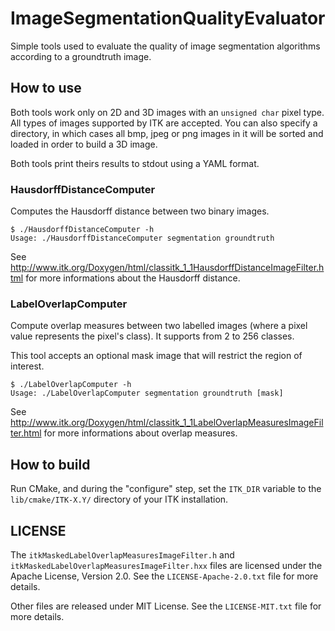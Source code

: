 # ImageSegmentationQualityEvaluator

Simple tools used to evaluate the quality of image segmentation algorithms according to a groundtruth image.

## How to use

Both tools work only on 2D and 3D images with an `unsigned char` pixel type. All types of images supported by ITK are accepted. You can also specify a directory, in which cases all bmp, jpeg or png images in it will be sorted and loaded in order to build a 3D image.

Both tools print theirs results to stdout using a YAML format.

### HausdorffDistanceComputer

Computes the Hausdorff distance between two binary images.

    $ ./HausdorffDistanceComputer -h
    Usage: ./HausdorffDistanceComputer segmentation groundtruth

See http://www.itk.org/Doxygen/html/classitk_1_1HausdorffDistanceImageFilter.html for more informations about the Hausdorff distance.

### LabelOverlapComputer

Compute overlap measures between two labelled images (where a pixel value represents the pixel's class). It supports from 2 to 256 classes.

This tool accepts an optional mask image that will restrict the region of interest.

    $ ./LabelOverlapComputer -h
    Usage: ./LabelOverlapComputer segmentation groundtruth [mask]

See http://www.itk.org/Doxygen/html/classitk_1_1LabelOverlapMeasuresImageFilter.html for more informations about overlap measures.

## How to build

Run CMake, and during the "configure" step, set the `ITK_DIR` variable to the `lib/cmake/ITK-X.Y/` directory of your ITK installation.

## LICENSE

The `itkMaskedLabelOverlapMeasuresImageFilter.h` and `itkMaskedLabelOverlapMeasuresImageFilter.hxx` files are licensed under the Apache License, Version 2.0. See the `LICENSE-Apache-2.0.txt` file for more details.

Other files are released under MIT License. See the `LICENSE-MIT.txt` file for more details.
